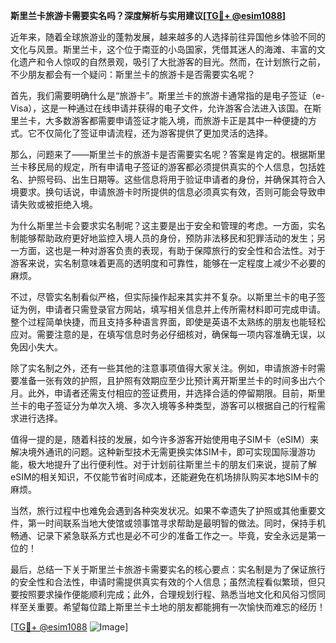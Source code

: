 **斯里兰卡旅游卡需要实名吗？深度解析与实用建议[[TG💪+ @esim1088](https://t.me/s/esim1088)]**

近年来，随着全球旅游业的蓬勃发展，越来越多的人选择前往异国他乡体验不同的文化与风景。斯里兰卡，这个位于南亚的小岛国家，凭借其迷人的海滩、丰富的文化遗产和令人惊叹的自然景观，吸引了大批游客的目光。然而，在计划旅行之前，不少朋友都会有一个疑问：斯里兰卡的旅游卡是否需要实名呢？

首先，我们需要明确什么是“旅游卡”。斯里兰卡的旅游卡通常指的是电子签证（e-Visa），这是一种通过在线申请并获得的电子文件，允许游客合法进入该国。在斯里兰卡，大多数游客都需要申请签证才能入境，而旅游卡正是其中一种便捷的方式。它不仅简化了签证申请流程，还为游客提供了更加灵活的选择。

那么，问题来了——斯里兰卡的旅游卡是否需要实名呢？答案是肯定的。根据斯里兰卡移民局的规定，所有申请电子签证的游客都必须提供真实的个人信息，包括姓名、护照号码、出生日期等。这些信息将用于验证申请者的身份，并确保其符合入境要求。换句话说，申请旅游卡时所提供的信息必须真实有效，否则可能会导致申请失败或被拒绝入境。

为什么斯里兰卡会要求实名制呢？这主要是出于安全和管理的考虑。一方面，实名制能够帮助政府更好地监控入境人员的身份，预防非法移民和犯罪活动的发生；另一方面，这也是一种对游客负责的表现，有助于保障旅行的安全性和合法性。对于游客来说，实名制意味着更高的透明度和可靠性，能够在一定程度上减少不必要的麻烦。

不过，尽管实名制看似严格，但实际操作起来其实并不复杂。以斯里兰卡的电子签证为例，申请者只需登录官方网站，填写相关信息并上传所需材料即可完成申请。整个过程简单快捷，而且支持多种语言界面，即使是英语不太熟练的朋友也能轻松应对。需要注意的是，在填写信息时务必仔细核对，确保每一项内容准确无误，以免因小失大。

除了实名制之外，还有一些其他的注意事项值得大家关注。例如，申请旅游卡时需要准备一张有效的护照，且护照有效期应至少比预计离开斯里兰卡的时间多出六个月。此外，申请者还需支付相应的签证费用，并选择合适的停留期限。目前，斯里兰卡的电子签证分为单次入境、多次入境等多种类型，游客可以根据自己的行程需求进行选择。

值得一提的是，随着科技的发展，如今许多游客开始使用电子SIM卡（eSIM）来解决境外通讯的问题。这种新型技术无需更换实体SIM卡，即可实现国际漫游功能，极大地提升了出行便利性。对于计划前往斯里兰卡的朋友们来说，提前了解eSIM的相关知识，不仅能节省时间成本，还能避免在机场排队购买本地SIM卡的麻烦。

当然，旅行过程中也难免会遇到各种突发状况。如果不幸遗失了护照或其他重要文件，第一时间联系当地大使馆或领事馆寻求帮助是最明智的做法。同时，保持手机畅通、记录下紧急联系方式也是必不可少的准备工作之一。毕竟，安全永远是第一位的！

最后，总结一下关于斯里兰卡旅游卡需要实名的核心要点：实名制是为了保证旅行的安全性和合法性，申请时需提供真实有效的个人信息；虽然流程看似繁琐，但只要按照要求操作便能顺利完成；此外，合理规划行程、熟悉当地文化和风俗习惯同样至关重要。希望每位踏上斯里兰卡土地的朋友都能拥有一次愉快而难忘的经历！

[[TG💪+ @esim1088](https://t.me/s/esim1088) ![Image](https://i.postimg.cc/4NQfJmqS/Snipaste-2025-05-13-00-14-12.png)]